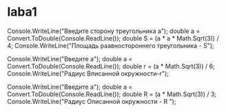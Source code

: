 # laba1

 Console.WriteLine("Введите cторону треугольника a");
 double a = Convert.ToDouble(Console.ReadLine());
 double S = (a * a * Math.Sqrt(3)) / 4;
 Console.WriteLine("Площадь раавностороннего треугольника - S");

Console.WriteLine("Введите a");
 double a = Convert.ToDouble(Console.ReadLine());
 double r = (a  * Math.Sqrt(3)) / 6;
 Console.WriteLine("Радиус Вписанной окружности-r");
 
  Console.WriteLine("Введите a");
  double a = Convert.ToDouble(Console.ReadLine());
  double R = (a  * Math.Sqrt(3)) / 3;
  Console.WriteLine("Радиус Описанной окружности - R ");
